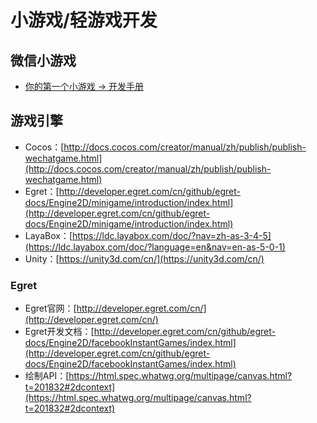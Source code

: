 # 小游戏/轻游戏开发
## 微信小游戏
- [你的第一个小游戏 -> 开发手册](https://mp.weixin.qq.com/debug/wxagame/dev/index.html)
## 游戏引擎

- Cocos：[http://docs.cocos.com/creator/manual/zh/publish/publish-wechatgame.html](http://docs.cocos.com/creator/manual/zh/publish/publish-wechatgame.html)
- Egret：[http://developer.egret.com/cn/github/egret-docs/Engine2D/minigame/introduction/index.html](http://developer.egret.com/cn/github/egret-docs/Engine2D/minigame/introduction/index.html)
- LayaBox：[https://ldc.layabox.com/doc/?nav=zh-as-3-4-5](https://ldc.layabox.com/doc/?language=en&nav=en-as-5-0-1)
- Unity：[https://unity3d.com/cn/](https://unity3d.com/cn/)
### Egret
- Egret官网：[http://developer.egret.com/cn/](http://developer.egret.com/cn/)
- Egret开发文档：[http://developer.egret.com/cn/github/egret-docs/Engine2D/facebookInstantGames/index.html](http://developer.egret.com/cn/github/egret-docs/Engine2D/facebookInstantGames/index.html)
- 绘制API：[https://html.spec.whatwg.org/multipage/canvas.html?t=201832#2dcontext](https://html.spec.whatwg.org/multipage/canvas.html?t=201832#2dcontext)